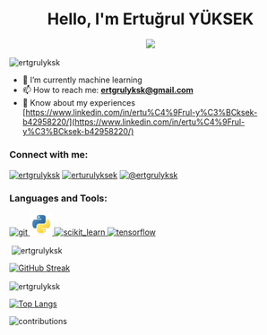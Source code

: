 <h1 align="center">Hello, I'm Ertuğrul YÜKSEK</h1>
<p align="middle"><img src="https://media1.giphy.com/media/XO8RMtRaK73isIt0i2/giphy.gif?cid=ecf05e47u1e45ix7bgnz62x51ywyr81hvq3chm1tnwce9p9l&rid=giphy.gif&ct=g" width="200px"></h2> 
<p align="left"> <img src="https://komarev.com/ghpvc/?username=ertgrulyksk&label=Profile%20views&color=0e75b6&style=flat" alt="ertgrulyksk" /> </p>

- 🌱 I’m currently machine learning 
- 📫 How to reach me: **ertgrulyksk@gmail.com**
- 📄 Know about my experiences [https://www.linkedin.com/in/ertu%C4%9Frul-y%C3%BCksek-b42958220/](https://www.linkedin.com/in/ertu%C4%9Frul-y%C3%BCksek-b42958220/)

<h3 align="left">Connect with me:</h3>
<p align="left">
<a href="https://www.linkedin.com/in/ertu%C4%9Frul-y%C3%BCksek-b42958220/" target="blank"><img align="center" src="https://upload.wikimedia.org/wikipedia/commons/8/81/LinkedIn_icon.svg" alt="ertgrulyksk" height="30" width="40" /></a>
<a href="https://www.kaggle.com/erturulyksek" target="blank"><img align="center" src="https://cdn4.iconfinder.com/data/icons/logos-and-brands/512/189_Kaggle_logo_logos-512.png" alt="erturulyksek " height="30" width="40" /></a>  
<a href="https://medium.com/@ertgrulyksk" target="blank"><img align="center" src="https://seeklogo.com/images/M/medium-logo-93CDCF6451-seeklogo.com.png" alt="@ertgrulyksk" height="30" width="40" /></a>
</p>

<h3 align="left">Languages and Tools:</h3>
<p align="left"></a> <a href="https://git-scm.com/" target="_blank"> <img src="https://www.vectorlogo.zone/logos/git-scm/git-scm-icon.svg" alt="git" width="40" height="40"/> </a> <a href="https://www.python.org" target="_blank"> <img src="https://raw.githubusercontent.com/devicons/devicon/master/icons/python/python-original.svg" alt="python" width="40" height="40"/> </a> <a href="https://scikit-learn.org/" target="_blank"> <img src="https://upload.wikimedia.org/wikipedia/commons/0/05/Scikit_learn_logo_small.svg" alt="scikit_learn" width="40" height="40"/> </a> <a href="https://www.tensorflow.org" target="_blank"> <img src="https://www.vectorlogo.zone/logos/tensorflow/tensorflow-icon.svg" alt="tensorflow" width="40" height="40"/> </a> </p>

<p>&nbsp;<img align="center" src="https://github-readme-stats.vercel.app/api?username=ertgrulyksk&show_icons=true&locale=en" alt="ertgrulyksk" /></p>

[![GitHub Streak](https://github-readme-streak-stats.herokuapp.com?user=ertgrulyksk&border_radius=80)](https://git.io/streak-stats)

<p><img align="center" src="https://github-readme-stats.vercel.app/api/top-langs?username=ertgrulyksk&show_icons=true&locale=en&layout=compact" alt="ertgrulyksk" /></p>

[![Top Langs](https://github-readme-stats.vercel.app/api/top-langs/?username=ertgrulyksk&layout=compact_icons=true&theme=highcontrast)](https://github.com/ertgrulyksk)


![contributions](https://user-images.githubusercontent.com/99393019/206873716-60aacef7-7215-4d39-9f42-f09b568f2203.svg)

